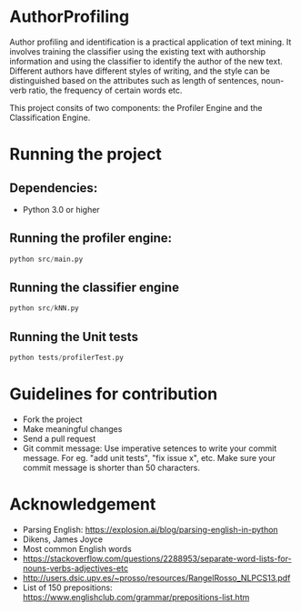 # AuthorProfiling
Author profiling and identification is a practical application of text mining. It involves training the classifier using the existing text with authorship information and using the classifier to identify the author of the new text. Different authors have different styles of writing, and the style can be distinguished based on the attributes such as length of sentences, noun-verb ratio, the frequency of certain words etc.

This project consits of two components: the Profiler Engine and the Classification Engine. 

# Running the project 
## Dependencies:
* Python 3.0 or higher 

## Running the profiler engine:

```python
python src/main.py
```
## Running the classifier engine
```python
python src/kNN.py

```
## Running the Unit tests
```python
python tests/profilerTest.py

```

# Guidelines for contribution 
* Fork the project 
* Make meaningful changes 
* Send a pull request
* Git commit message: Use imperative setences to write your commit message. 
For eg. "add unit tests", "fix issue x", etc. 
Make sure your commit message is shorter than 50 characters. 

# Acknowledgement

* Parsing English: https://explosion.ai/blog/parsing-english-in-python
* Dikens, James Joyce
* Most common English words
* https://stackoverflow.com/questions/2288953/separate-word-lists-for-nouns-verbs-adjectives-etc
* http://users.dsic.upv.es/~prosso/resources/RangelRosso_NLPCS13.pdf
* List of 150 prepositions: https://www.englishclub.com/grammar/prepositions-list.htm



